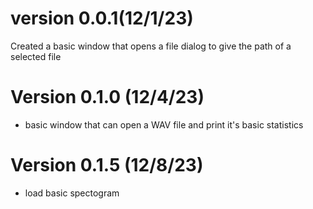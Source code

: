 # version 0.0.1(12/1/23)
Created a basic window that opens a file dialog to give the path of a selected file

# Version 0.1.0 (12/4/23)
- basic window that can open a WAV file and print it's basic statistics


# Version 0.1.5 (12/8/23)
- load basic spectogram